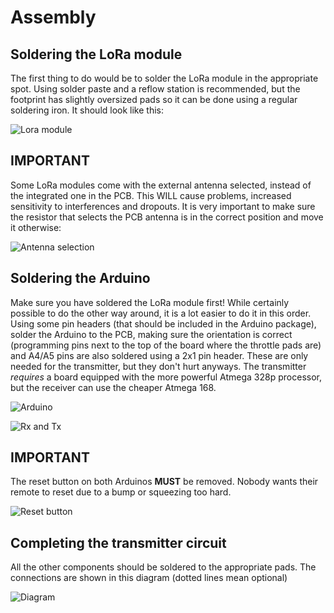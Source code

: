 # Assembly

## Soldering the LoRa module

The first thing to do would be to solder the LoRa module in the appropriate spot. Using solder paste and a reflow station is recommended, but the footprint has slightly oversized pads so it can be done using a regular soldering iron. It should look like this:

![Lora module](./images/lora_solder.jpeg)

## **IMPORTANT**

Some LoRa modules come with the external antenna selected, instead of the integrated one in the PCB. This WILL cause problems, increased sensitivity to interferences and dropouts. It is very important to make sure the resistor that selects the PCB antenna is in the correct position and move it otherwise:

![Antenna selection](./images/antenna_selection.png)

## Soldering the Arduino

Make sure you have soldered the LoRa module first! While certainly possible to do the other way around, it is a lot easier to do it in this order. Using some pin headers (that should be included in the Arduino package), solder the Arduino to the PCB, making sure the orientation is correct (programming pins next to the top of the board where the throttle pads are) and A4/A5 pins are also soldered using a 2x1 pin header. These are only needed for the transmitter, but they don't hurt anyways. The transmitter *requires* a board equipped with the more powerful Atmega 328p processor, but the receiver can use the cheaper Atmega 168.

![Arduino](./images/arduino_solder.jpeg)

![Rx and Tx](./images/soldered.jpeg)

## **IMPORTANT** 

The reset button on both Arduinos **MUST** be removed. Nobody wants their remote to reset due to a bump or squeezing too hard.

![Reset button](./images/reset_button.jpg)

## Completing the transmitter circuit

All the other components should be soldered to the appropriate pads. The connections are shown in this diagram (dotted lines mean optional)

![Diagram](./images/diagram.png)
